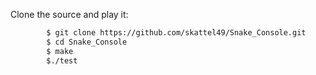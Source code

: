 Clone the source and play it:
```bash
        $ git clone https://github.com/skattel49/Snake_Console.git
        $ cd Snake_Console
        $ make
        $./test
```
